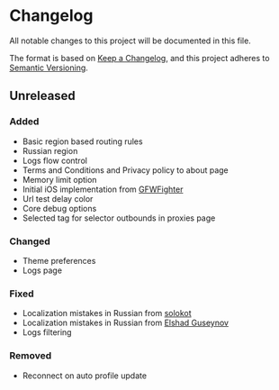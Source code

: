 # Changelog
All notable changes to this project will be documented in this file.

The format is based on [Keep a Changelog](https://keepachangelog.com/en/1.0.0/),
and this project adheres to [Semantic Versioning](https://semver.org/spec/v2.0.0.html).

## Unreleased
### Added
- Basic region based routing rules
- Russian region
- Logs flow control
- Terms and Conditions and Privacy policy to about page
- Memory limit option
- Initial iOS implementation from [GFWFighter](https://github.com/GFWFighter)
- Url test delay color
- Core debug options
- Selected tag for selector outbounds in proxies page

### Changed
- Theme preferences
- Logs page

### Fixed
- Localization mistakes in Russian from [solokot](https://github.com/solokot)
- Localization mistakes in Russian from [Elshad Guseynov](https://github.com/lifeindarkside)
- Logs filtering

### Removed
- Reconnect on auto profile update
